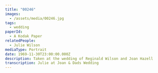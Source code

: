 ```yaml
---
title: "00246"
images:
  - /assets/media/00246.jpg
tags:
  - wedding
paperId:
  - A Kodak Paper
relatedPeople:
  - Julie Wilson
mediaType: Portrait
date: 1969-11-30T23:00:00.000Z
description: Taken at the wedding of Reginald Wilson and Joan Hazell
transcription: Julie at Joan & Dads Wedding
---
```

